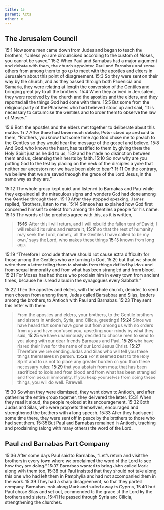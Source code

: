```yaml
---
title: 15
parent: Acts
other: x
---
```

## The Jerusalem Council

<a name="15:1">15:1</a> Now some men came down from Judea and began to teach the brothers, “Unless you are circumcised according to the custom of Moses, you cannot be saved.” <a name="15:2">15:2</a> When Paul and Barnabas had a major argument and debate with them, the church appointed Paul and Barnabas and some others from among them to go up to meet with the apostles and elders in Jerusalem about this point of disagreement. <a name="15:3">15:3</a> So they were sent on their way by the church, and as they passed through both Phoenicia and Samaria, they were relating at length the conversion of the Gentiles and bringing great joy to all the brothers. <a name="15:4">15:4</a> When they arrived in Jerusalem, they were received by the church and the apostles and the elders, and they reported all the things God had done with them. <a name="15:5">15:5</a> But some from the religious party of the Pharisees who had believed stood up and said, “It is necessary to circumcise the Gentiles and to order them to observe the law of Moses.”

<a name="15:6">15:6</a> Both the apostles and the elders met together to deliberate about this matter. <a name="15:7">15:7</a> After there had been much debate, Peter stood up and said to them, “Brothers, you know that some time ago God chose me to preach to the Gentiles so they would hear the message of the gospel and believe. <a name="15:8">15:8</a> And God, who knows the heart, has testified to them by giving them the Holy Spirit just as he did to us, <a name="15:9">15:9</a> and he made no distinction between them and us, cleansing their hearts by faith. <a name="15:10">15:10</a> So now why are you putting God to the test by placing on the neck of the disciples a yoke that neither our ancestors nor we have been able to bear? <a name="15:11">15:11</a> On the contrary, we believe that we are saved through the grace of the Lord Jesus, in the same way as they are.”

<a name="15:12">15:12</a> The whole group kept quiet and listened to Barnabas and Paul while they explained all the miraculous signs and wonders God had done among the Gentiles through them. <a name="15:13">15:13</a> After they stopped speaking, James replied, “Brothers, listen to me. <a name="15:14">15:14</a> Simeon has explained how God first concerned himself to select from among the Gentiles a people for his name. <a name="15:15">15:15</a> The words of the prophets agree with this, as it is written,

> <a name="15:16">15:16</a> ‘After this I will return,
> and I will rebuild the fallen tent of David;
> I will rebuild its ruins and restore it,
> <a name="15:17">15:17</a> so that the rest of humanity may seek the Lord,
> namely, all the Gentiles I have called to be my own,’ says the Lord, who makes these things <a name="15:18">15:18</a> known from long ago.

<a name="15:19">15:19</a> “Therefore I conclude that we should not cause extra difficulty for those among the Gentiles who are turning to God, <a name="15:20">15:20</a> but that we should write them a letter telling them to abstain from things defiled by idols and from sexual immorality and from what has been strangled and from blood. <a name="15:21">15:21</a> For Moses has had those who proclaim him in every town from ancient times, because he is read aloud in the synagogues every Sabbath.”

<a name="15:22">15:22</a> Then the apostles and elders, with the whole church, decided to send men chosen from among them, Judas called Barsabbas and Silas, leaders among the brothers, to Antioch with Paul and Barnabas. <a name="15:23">15:23</a> They sent this letter with them:

> From the apostles and elders, your brothers, to the Gentile brothers and sisters in Antioch, Syria, and Cilicia, greetings! <a name="15:24">15:24</a> Since we have heard that some have gone out from among us with no orders from us and have confused you, upsetting your minds by what they said, <a name="15:25">15:25</a> we have unanimously decided to choose men to send to you along with our dear friends Barnabas and Paul, <a name="15:26">15:26</a> who have risked their lives for the name of our Lord Jesus Christ. <a name="15:27">15:27</a> Therefore we are sending Judas and Silas who will tell you these things themselves in person. <a name="15:28">15:28</a> For it seemed best to the Holy Spirit and to us not to place any greater burden on you than these necessary rules: <a name="15:29">15:29</a> that you abstain from meat that has been sacrificed to idols and from blood and from what has been strangled and from sexual immorality. If you keep yourselves from doing these things, you will do well. Farewell.

<a name="15:30">15:30</a> So when they were dismissed, they went down to Antioch, and after gathering the entire group together, they delivered the letter. <a name="15:31">15:31</a> When they read it aloud, the people rejoiced at its encouragement. <a name="15:32">15:32</a> Both Judas and Silas, who were prophets themselves, encouraged and strengthened the brothers with a long speech. <a name="15:33">15:33</a> After they had spent some time there, they were sent off in peace by the brothers to those who had sent them. <a name="15:35">15:35</a> But Paul and Barnabas remained in Antioch, teaching and proclaiming (along with many others) the word of the Lord.

## Paul and Barnabas Part Company

<a name="15:36">15:36</a> After some days Paul said to Barnabas, “Let’s return and visit the brothers in every town where we proclaimed the word of the Lord to see how they are doing.” <a name="15:37">15:37</a> Barnabas wanted to bring John called Mark along with them too, <a name="15:38">15:38</a> but Paul insisted that they should not take along this one who had left them in Pamphylia and had not accompanied them in the work. <a name="15:39">15:39</a> They had a sharp disagreement, so that they parted company. Barnabas took along Mark and sailed away to Cyprus, <a name="15:40">15:40</a> but Paul chose Silas and set out, commended to the grace of the Lord by the brothers and sisters. <a name="15:41">15:41</a> He passed through Syria and Cilicia, strengthening the churches.

